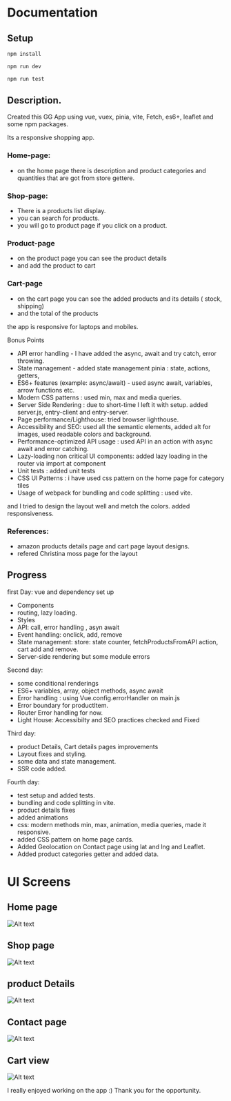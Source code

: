 

# Documentation

## Setup

```sh
npm install
```

```sh
npm run dev
```

```sh
npm run test

```

## Description.

Created this GG App using vue, vuex, pinia, vite, Fetch, es6+, leaflet and some npm packages.

Its a responsive shopping app.



### Home-page: 

- on the home page there is description and product categories and quantities that are got from store gettere.



### Shop-page: 

- There is a products list display. 
- you can search for products.
- you will go to product page if you click on a product.



### Product-page

- on the product page you can see the product details
- and add the product to cart

### Cart-page

- on the cart page you can see the added products and its details ( stock, shipping)
- and the total of the products


the app is responsive for laptops and mobiles. 



Bonus Points
- API error handling - I have added the async, await and try catch, error throwing.
- State management - added state management pinia : state, actions, getters,
- ES6+ features (example: async/await) - used async await, variables, arrow functions etc.
- Modern CSS patterns : used min, max and media queries. 
- Server Side Rendering : due to short-time I left it with setup.  added server.js, entry-client and entry-server.
- Page performance/Lighthouse: tried browser lighthouse. 
- Accessibility and SEO: used all the semantic elements, added alt for images, used readable colors and background.
- Performance-optimized API usage : used API in an action with async await and error catching.
- Lazy-loading non critical UI components: added lazy loading in the router via import at component
- Unit tests : added unit tests
- CSS UI Patterns : i have used css pattern on the home page for category tiles
- Usage of webpack for bundling and code splitting : used vite.

and I tried to design the layout well and  metch the colors.
added responsiveness.

### References:

- amazon products details page and cart page layout designs.
- refered Christina moss page for the layout


## Progress


first Day: vue and dependency set up
- Components
- routing, lazy loading.
- Styles
- API: call, error handling , asyn await
- Event handling: onclick, add, remove
- State management: store: state counter, fetchProductsFromAPI action, cart add and remove.
- Server-side rendering but some module errors

Second day: 
- some conditional renderings
- ES6+ variables, array, object methods, async await
- Error handling :  using Vue.config.errorHandler on main.js 
- Error boundary for productItem.
- Router Error handling for now.
- Light House: Accessibilty and SEO practices checked and Fixed

Third day:
- product Details, Cart details pages improvements
- Layout fixes and styling.
- some data and state management.
- SSR code added.

Fourth day:
- test setup and added tests.
- bundling and code splitting in vite.
- product details fixes
- added animations
- css: modern methods min, max, animation, media queries, made it responsive.
- added CSS pattern on home page cards.
- Added Geolocation on Contact page using lat and lng and Leaflet.
- Added product categories getter and added data.


# UI Screens


## Home page

![Alt text](image-5.png)

## Shop page

![Alt text](image-1.png)

## product Details

![Alt text](image-2.png)

## Contact page

![Alt text](image-3.png)

## Cart view

![Alt text](image-4.png)




I really enjoyed working on the app :)
Thank you for the opportunity.




